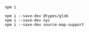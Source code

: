 ```
npm i
```

```
npm i --save-dev @types/glob
npm i --save-dev nyc
npm i --save-dev source-map-support
```
